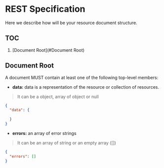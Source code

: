 # REST Specification
Here we describe how will be your resource document structure.

## TOC
1. [Document Root](#Document Root)

## Document Root
A document MUST contain at least one of the following top-level members:

- **data:**  data is a representation of the resource or collection of resources.
> It can be a object, array of object  or null
```json
{
  "data": {
      
  }
}
```

- **errors:**  an array of error strings

> It can be an array of string or an empty array ([])

```json
{
  "errors": []
}
```
